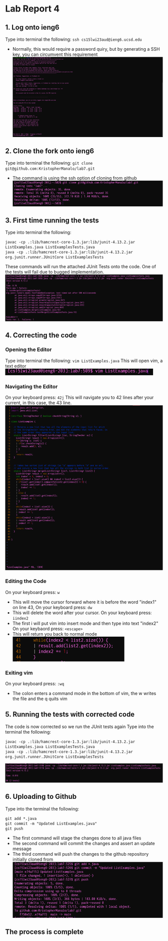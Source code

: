 # Lab Report 4
## 1. Log onto ieng6
Type into terminal the following:
`ssh cs15lwi23aud@ieng6.ucsd.edu`
- Normally, this would require a password quiry, but by generating a SSH key, you can circumvent this requirement
![Image](https://github.com/KristopherManalo/cse15l-lab-reports/blob/main/labReport4Images/Step%204.png?raw=true)
## 2. Clone the fork onto ieng6
Type into terminal the following:
`git clone git@github.com:KristopherManalo/lab7.git`
- The command is using the ssh option of cloning from github
![Image](https://github.com/KristopherManalo/cse15l-lab-reports/blob/main/labReport4Images/Step%205.png?raw=true)
## 3. First time running the tests
Type into terminal the following:
```
javac -cp .:lib/hamcrest-core-1.3.jar:lib/junit-4.13.2.jar ListExamples.java ListExamplesTests.java
java -cp .:lib/hamcrest-core-1.3.jar:lib/junit-4.13.2.jar  org.junit.runner.JUnitCore ListExamplesTests
```
These commands will run the attached JUnit Tests onto the code.
One of the tests will fail due to bugged implementation.
![Image](https://github.com/KristopherManalo/cse15l-lab-reports/blob/main/labReport4Images/Step6.png?raw=true)
## 4. Correcting the code
### Opening the Editor
Type into terminal the following:
`vim ListExamples.java`
This will open vim, a text editor
![Image](https://github.com/KristopherManalo/cse15l-lab-reports/blob/main/labReport4Images/Step7.1.png?raw=true)
### Navigating the Editor
On your keyboard press: `42j`
This will navigate you to 42 lines after your current, in this case, the 43 line.
![Image](https://github.com/KristopherManalo/cse15l-lab-reports/blob/main/labReport4Images/Step7.2.png?raw=true)
### Editing the Code
On your keyboard press: `w`
- This will move the cursor forward where it is before the word "index1" on line 43,
On your keyboard press: `dw`
- This will delete the word after your cursor.
On your keyboard press: `iindex2`
- The first i will put vim into insert mode and then type into text "index2" 
On your keybaord press: `<escape>`
- This will return you back to normal mode
![Image](https://github.com/KristopherManalo/cse15l-lab-reports/blob/main/labReport4Images/Step7.3.png?raw=true)
### Exiting vim
On your keyboard press: `:wq`
- The colon enters a command mode in the bottom of vim, the w writes the file and the q quits vim
## 5. Running the tests with corrected code
The code is now corrected so we run the JUnit tests again
Type into the terminal the following:
```
javac -cp .:lib/hamcrest-core-1.3.jar:lib/junit-4.13.2.jar ListExamples.java ListExamplesTests.java
java -cp .:lib/hamcrest-core-1.3.jar:lib/junit-4.13.2.jar  org.junit.runner.JUnitCore ListExamplesTests
```
![Image](https://github.com/KristopherManalo/cse15l-lab-reports/blob/main/labReport4Images/Step8.png?raw=true)
## 6. Uploading to Github
Type into the terminal the following:
```
git add *.java
git commit -m "Updated ListExamples.java"
git push
```
- The first command will stage the changes done to all java files
- The second command will commit the changes and assert an update message
- The third command will push the changes to the github repository initially cloned from
![Image](https://github.com/KristopherManalo/cse15l-lab-reports/blob/main/labReport4Images/Step9.png?raw=true)

## The process is complete
